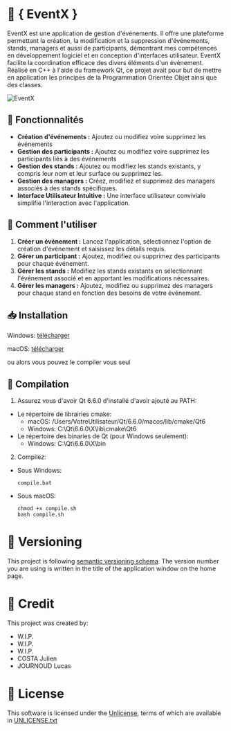 # 📅 **{ EventX }**


EventX est une application de gestion d'événements. Il offre une plateforme permettant la création, la modification et la suppression d'événements, stands, managers et aussi de participants, démontrant mes compétences en développement logiciel et en conception d'interfaces utilisateur. EventX facilite la coordination efficace des divers éléments d'un événement. Réalisé en C++ à l'aide du framework Qt, ce projet avait pour but de mettre en application les principes de la Programmation Orientée Objet ainsi que des classes.

![EventX](https://i.imgur.com/gjX7Pxb.png)



## 🔧 Fonctionnalités

- **Création d'événements :** Ajoutez ou modifiez voire supprimez les événements
- **Gestion des participants :** Ajoutez ou modifiez voire supprimez les participants liés à des événements
- **Gestion des stands :** Ajoutez ou modifiez les stands existants, y compris leur nom et leur surface ou supprimez les.
- **Gestion des managers :** Créez, modifiez et supprimez des managers associés à des stands spécifiques.
- **Interface Utilisateur Intuitive :** Une interface utilisateur conviviale simplifie l'interaction avec l'application.

## 📖 Comment l'utiliser

1. **Créer un événement :** Lancez l'application, sélectionnez l'option de création d'événement et saisissez les détails requis.
3. **Gérer un participant :** Ajoutez, modifiez ou supprimez des participants pour chaque événement.
2. **Gérer les stands :** Modifiez les stands existants en sélectionnant l'événement associé et en apportant les modifications nécessaires.
3. **Gérer les managers :** Ajoutez, modifiez ou supprimez des managers pour chaque stand en fonction des besoins de votre événement.

## 📥️ Installation

Windows: [télécharger](https://github.com/belmeg/projet-poo/releases/)

macOS: [télécharger](https://github.com/belmeg/projet-poo/releases/)

ou alors vous pouvez le compiler vous seul

## 🔨 Compilation

1. Assurez vous d'avoir Qt 6.6.0 d'installé d'avoir ajouté au PATH:
- Le répertoire de librairies cmake:
    - macOS: /Users/VotreUtilisateur/Qt/6.6.0/macos/lib/cmake/Qt6
    - Windows: C:\Qt\6.6.0\X\lib\cmake\Qt6
- Le répertoire des binaries de Qt (pour Windows seulement):
    - Windows: C:\Qt\6.6.0\X\bin
2. Compilez:
- Sous Windows:
    ```
    compile.bat
    ```
- Sous macOS:
    ```
    chmod +x compile.sh
    bash compile.sh
    ```
# 🔢 Versioning
This project is following [semantic versioning schema](https://semver.org/).
The version number you are using is written in the title of the application window on the home page.

# 🤝 Credit
This project was created by:
- W.I.P.
- W.I.P.
- W.I.P.
- COSTA Julien
- JOURNOUD Lucas

# 📄 License
This software is licensed under the [Unlicense](https://web.archive.org/web/20230703162904/https://unlicense.org/), terms of which are available in [UNLICENSE.txt](https://github.com/belmeg/projet-poo/releases/UNLICENSE.txt)
